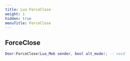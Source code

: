 ```yaml
---
title: Lua ForceClose
weight: 1
hidden: true
menuTitle: ForceClose
---
```

## ForceClose
```lua
Door:ForceClose(Lua_Mob sender, bool alt_mode); -- void
```